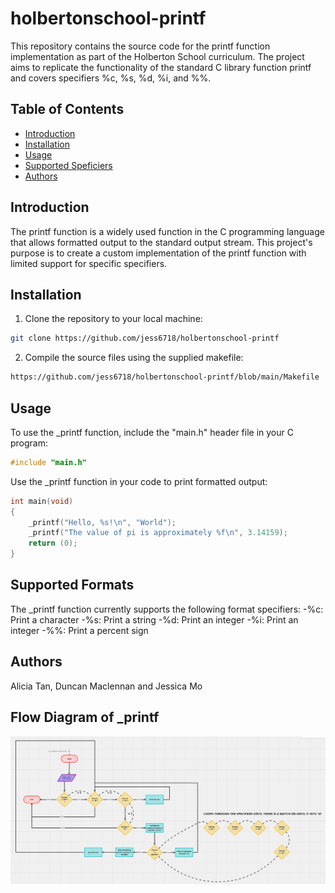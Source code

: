 # holbertonschool-printf

This repository contains the source code for the printf function implementation as part of the Holberton School curriculum. The project aims to replicate the functionality of the standard C library function printf and covers specifiers %c, %s, %d, %i, and %%.

## Table of Contents

- [Introduction](#introduction)
- [Installation](#installation)
- [Usage](#usage)
- [Supported Speficiers](#supportedSpeficiers)
- [Authors](#authors)

## Introduction

The printf function is a widely used function in the C programming language that allows formatted output to the standard output stream. This project's purpose is to create a custom implementation of the printf function with limited support for specific specifiers.

## Installation

1. Clone the repository to your local machine:
```bash
git clone https://github.com/jess6718/holbertonschool-printf
```

2. Compile the source files using the supplied makefile:
```bash
https://github.com/jess6718/holbertonschool-printf/blob/main/Makefile
```

## Usage
To use the _printf function, include the "main.h" header file in your C program:

```c
#include "main.h"
```

Use the _printf function in your code to print formatted output:

```c
int main(void)
{
    _printf("Hello, %s!\n", "World");
    _printf("The value of pi is approximately %f\n", 3.14159);
    return (0);
}
```

## Supported Formats
The _printf function currently supports the following format specifiers:
-%c: Print a character
-%s: Print a string
-%d: Print an integer
-%i: Print an integer
-%%: Print a percent sign

## Authors
Alicia Tan, Duncan Maclennan and Jessica Mo

## Flow Diagram of _printf
![image](https://raw.githubusercontent.com/jess6718/holbertonschool-zero_day/master/printf_flowchart.png)
